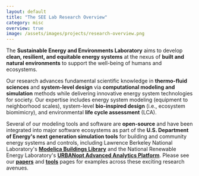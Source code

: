 ```yaml
---
layout: default
title: "The SEE Lab Research Overview"
category: misc
overview: true
image: /assets/images/projects/research-overview.png
---
```

The **Sustainable Energy and Environments Laboratory** aims to develop **clean, resilient, and equitable
energy systems** at the nexus of **built and natural environments** to support the well-being of humans and ecosystems.

Our research advances fundamental scientific knowledge in **thermo-fluid sciences** and **system-level design**
via **computational modeling and simulation** methods while delivering innovative energy system technologies for society. 
Our expertise includes energy system modeling (equipment to neighborhood scales), system-level **bio-inspired design** (i.e., ecosystem biomimicry), and environmental **life cycle assessment** (LCA).

Several of our modeling tools and software are **open-source** and have been integrated into major software ecosystems as part of the **U.S.
Department of Energy's next generation simulation tools** for building and community energy systems and controls, including
Lawrence Berkeley National Laboratory's **[Modelica Buildings Library]** and 
the National Renewable Energy Laboratory's **[URBANopt Advanced Analytics Platform]**. 
Please see our **[papers]** and **[tools]** pages for examples across these exciting research avenues. 

[Modelica Buildings Library]: https://simulationresearch.lbl.gov/modelica/
[URBANopt Advanced Analytics platform]: https://www.nrel.gov/buildings/urbanopt.html
[papers]: /papers/
[tools]: /tools/
